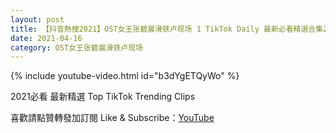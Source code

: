 ```yaml
---
layout: post
title: 【抖音熱搜2021】OST女王张碧晨滑铁卢现场 1 TikTok Daily 最新必看精選合集2021 04 16
date: 2021-04-16
category: OST女王张碧晨滑铁卢现场
---
```


{% include youtube-video.html id="b3dYgETQyWo" %}

2021必看 最新精選 Top TikTok Trending Clips

喜歡請點贊轉發加訂閱 Like & Subscribe：[YouTube](https://www.youtube.com/channel/UCAoR7VcanIPd04uEq_GIylA/videos)

